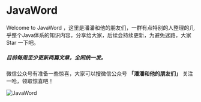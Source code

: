 # JavaWord

Welcome to JavaWord ，这里是潘潘和他的朋友们，一群有点特别的人整理的几乎整个Java体系的知识内容，分享给大家，后续会持续更新，为避免迷路，大家 Star 一下吧。

##### 目前每周至少更新两篇文章，全网统一发。

微信公众号有准备一些惊喜，大家可以搜微信公众号 **「潘潘和他的朋友们」** 关注一哈，领取惊喜吧！

![JavaWord](https://gitee.com/senlypan/notes/raw/master/images/JavaWord.png)
